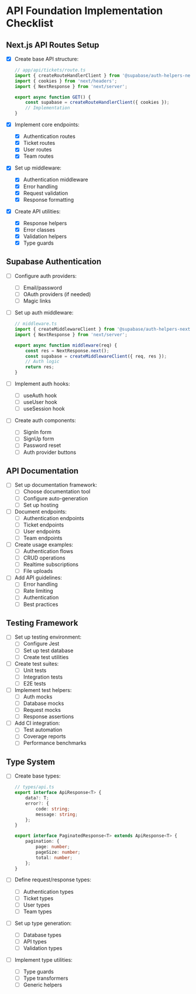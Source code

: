 # API Foundation Implementation Checklist

## Next.js API Routes Setup

- [x] Create base API structure:

    ```typescript
    // app/api/tickets/route.ts
    import { createRouteHandlerClient } from '@supabase/auth-helpers-nextjs';
    import { cookies } from 'next/headers';
    import { NextResponse } from 'next/server';

    export async function GET() {
    	const supabase = createRouteHandlerClient({ cookies });
    	// Implementation
    }
    ```

- [x] Implement core endpoints:
    - [x] Authentication routes
    - [x] Ticket routes
    - [x] User routes
    - [x] Team routes
- [x] Set up middleware:
    - [x] Authentication middleware
    - [x] Error handling
    - [x] Request validation
    - [x] Response formatting
- [x] Create API utilities:
    - [x] Response helpers
    - [x] Error classes
    - [x] Validation helpers
    - [x] Type guards

## Supabase Authentication

- [ ] Configure auth providers:
    - [ ] Email/password
    - [ ] OAuth providers (if needed)
    - [ ] Magic links
- [ ] Set up auth middleware:

    ```typescript
    // middleware.ts
    import { createMiddlewareClient } from '@supabase/auth-helpers-nextjs';
    import { NextResponse } from 'next/server';

    export async function middleware(req) {
    	const res = NextResponse.next();
    	const supabase = createMiddlewareClient({ req, res });
    	// Auth logic
    	return res;
    }
    ```

- [ ] Implement auth hooks:
    - [ ] useAuth hook
    - [ ] useUser hook
    - [ ] useSession hook
- [ ] Create auth components:
    - [ ] SignIn form
    - [ ] SignUp form
    - [ ] Password reset
    - [ ] Auth provider buttons

## API Documentation

- [ ] Set up documentation framework:
    - [ ] Choose documentation tool
    - [ ] Configure auto-generation
    - [ ] Set up hosting
- [ ] Document endpoints:
    - [ ] Authentication endpoints
    - [ ] Ticket endpoints
    - [ ] User endpoints
    - [ ] Team endpoints
- [ ] Create usage examples:
    - [ ] Authentication flows
    - [ ] CRUD operations
    - [ ] Realtime subscriptions
    - [ ] File uploads
- [ ] Add API guidelines:
    - [ ] Error handling
    - [ ] Rate limiting
    - [ ] Authentication
    - [ ] Best practices

## Testing Framework

- [ ] Set up testing environment:
    - [ ] Configure Jest
    - [ ] Set up test database
    - [ ] Create test utilities
- [ ] Create test suites:
    - [ ] Unit tests
    - [ ] Integration tests
    - [ ] E2E tests
- [ ] Implement test helpers:
    - [ ] Auth mocks
    - [ ] Database mocks
    - [ ] Request mocks
    - [ ] Response assertions
- [ ] Add CI integration:
    - [ ] Test automation
    - [ ] Coverage reports
    - [ ] Performance benchmarks

## Type System

- [ ] Create base types:

    ```typescript
    // types/api.ts
    export interface ApiResponse<T> {
    	data?: T;
    	error?: {
    		code: string;
    		message: string;
    	};
    }

    export interface PaginatedResponse<T> extends ApiResponse<T> {
    	pagination: {
    		page: number;
    		pageSize: number;
    		total: number;
    	};
    }
    ```

- [ ] Define request/response types:
    - [ ] Authentication types
    - [ ] Ticket types
    - [ ] User types
    - [ ] Team types
- [ ] Set up type generation:
    - [ ] Database types
    - [ ] API types
    - [ ] Validation types
- [ ] Implement type utilities:
    - [ ] Type guards
    - [ ] Type transformers
    - [ ] Generic helpers
